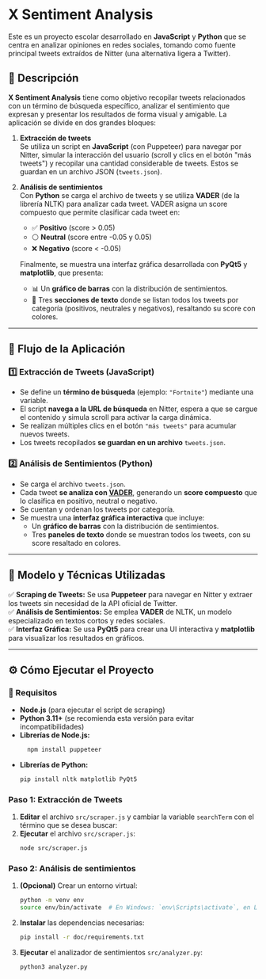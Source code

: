 # X Sentiment Analysis

Este es un proyecto escolar desarrollado en **JavaScript** y **Python** que se centra en analizar opiniones en redes sociales, tomando como fuente principal tweets extraídos de Nitter (una alternativa ligera a Twitter).

## 📌 Descripción

**X Sentiment Analysis** tiene como objetivo recopilar tweets relacionados con un término de búsqueda específico, analizar el sentimiento que expresan y presentar los resultados de forma visual y amigable. La aplicación se divide en dos grandes bloques:

1. **Extracción de tweets**  
   Se utiliza un script en **JavaScript** (con Puppeteer) para navegar por Nitter, simular la interacción del usuario (scroll y clics en el botón "más tweets") y recopilar una cantidad considerable de tweets. Estos se guardan en un archivo JSON (`tweets.json`).

2. **Análisis de sentimientos**  
   Con **Python** se carga el archivo de tweets y se utiliza **VADER** (de la librería NLTK) para analizar cada tweet. VADER asigna un score compuesto que permite clasificar cada tweet en:
   - ✅ **Positivo** (score > 0.05)
   - ⚪ **Neutral** (score entre -0.05 y 0.05)
   - ❌ **Negativo** (score < -0.05)

   Finalmente, se muestra una interfaz gráfica desarrollada con **PyQt5** y **matplotlib**, que presenta:
   - 📊 Un **gráfico de barras** con la distribución de sentimientos.
   - 📑 Tres **secciones de texto** donde se listan todos los tweets por categoría (positivos, neutrales y negativos), resaltando su score con colores.

---

## 🔄 Flujo de la Aplicación

### **1️⃣ Extracción de Tweets (JavaScript)**

- Se define un **término de búsqueda** (ejemplo: `"Fortnite"`) mediante una variable.
- El script **navega a la URL de búsqueda** en Nitter, espera a que se cargue el contenido y simula scroll para activar la carga dinámica.
- Se realizan múltiples clics en el botón `"más tweets"` para acumular nuevos tweets.
- Los tweets recopilados **se guardan en un archivo** `tweets.json`.

### **2️⃣ Análisis de Sentimientos (Python)**

- Se carga el archivo `tweets.json`.
- Cada tweet **se analiza con [VADER](https://github.com/cjhutto/vaderSentiment/blob/master/README.rst)**, generando un **score compuesto** que lo clasifica en positivo, neutral o negativo.
- Se cuentan y ordenan los tweets por categoría.
- Se muestra una **interfaz gráfica interactiva** que incluye:
  - Un **gráfico de barras** con la distribución de sentimientos.
  - Tres **paneles de texto** donde se muestran todos los tweets, con su score resaltado en colores.

---
## 🧠 Modelo y Técnicas Utilizadas

✅ **Scraping de Tweets:** Se usa **Puppeteer** para navegar en Nitter y extraer los tweets sin necesidad de la API oficial de Twitter.  
✅ **Análisis de Sentimientos:** Se emplea **VADER** de NLTK, un modelo especializado en textos cortos y redes sociales.  
✅ **Interfaz Gráfica:** Se usa **PyQt5** para crear una UI interactiva y **matplotlib** para visualizar los resultados en gráficos.

---

## ⚙️ Cómo Ejecutar el Proyecto

### **📌 Requisitos**

- **Node.js** (para ejecutar el script de scraping)
- **Python 3.11+** (se recomienda esta versión para evitar incompatibilidades)
- **Librerías de Node.js:**
  ```bash
    npm install puppeteer
    ```
- **Librerías de Python:**
    ```bash
    pip install nltk matplotlib PyQt5
    ```

### Paso 1: Extracción de Tweets
1. **Editar** el archivo `src/scraper.js` y cambiar la variable `searchTerm` con el término que se desea buscar: 
2. **Ejecutar** el archivo `src/scraper.js`:
    ```bash
    node src/scraper.js
    ```

### Paso 2: Análisis de sentimientos
1. **(Opcional)** Crear un entorno virtual: 
    ```bash
    python -m venv env
    source env/bin/activate  # En Windows: `env\Scripts\activate`, en Linux: `source env/bin/activate`
    ```
2. **Instalar** las dependencias necesarias: 
    ```bash
    pip install -r doc/requirements.txt
    ```
3. **Ejecutar** el analizador de sentimientos `src/analyzer.py`:
    ```bash
    python3 analyzer.py
    ```